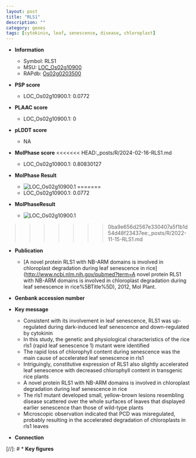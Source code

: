 ```yaml
---
layout: post
title: "RLS1"
description: ""
category: genes
tags: [cytokinin, leaf, senescence, disease, chloroplast]
---
```


* **Information**  
    + Symbol: RLS1  
    + MSU: [LOC_Os02g10900](http://rice.plantbiology.msu.edu/cgi-bin/ORF_infopage.cgi?orf=LOC_Os02g10900)  
    + RAPdb: [Os02g0203500](http://rapdb.dna.affrc.go.jp/viewer/gbrowse_details/irgsp1?name=Os02g0203500)  

* **PSP score**  
    + LOC_Os02g10900.1: 0.0772 

* **PLAAC score**  
    + LOC_Os02g10900.1: 0 

* **pLDDT score**
    + NA


* **MolPhase score**
<<<<<<< HEAD:_posts/R/2024-02-16-RLS1.md
    + LOC_Os02g10900.1: 0.80830127

* **MolPhase Result**
    + ![LOC_Os02g10900.1](https://304243504.github.io/Pictures/LOC_Os02g/LOC_Os02g10900.1.png)
=======
    + LOC_Os02g10900.1: 0.0772

* **MolPhaseResult**
    + ![LOC_Os02g10900.1](https://ricepsp.github.io/pictures/LOC_Os02g/LOC_Os02g10900.1.png)
>>>>>>> 0ba9e656d2567e330407a5f1b1d54d48f23437ee:_posts/R/2022-11-15-RLS1.md

* **Publication**  
    + [A novel protein RLS1 with NB-ARM domains is involved in chloroplast degradation during leaf senescence in rice](http://www.ncbi.nlm.nih.gov/pubmed?term=A novel protein RLS1 with NB-ARM domains is involved in chloroplast degradation during leaf senescence in rice%5BTitle%5D), 2012, Mol Plant.

* **Genbank accession number**  

* **Key message**  
    + Consistent with its involvement in leaf senescence, RLS1 was up-regulated during dark-induced leaf senescence and down-regulated by cytokinin
    + In this study, the genetic and physiological characteristics of the rice rls1 (rapid leaf senescence 1) mutant were identified
    + The rapid loss of chlorophyll content during senescence was the main cause of accelerated leaf senescence in rls1
    + Intriguingly, constitutive expression of RLS1 also slightly accelerated leaf senescence with decreased chlorophyll content in transgenic rice plants
    + A novel protein RLS1 with NB-ARM domains is involved in chloroplast degradation during leaf senescence in rice
    + The rls1 mutant developed small, yellow-brown lesions resembling disease scattered over the whole surfaces of leaves that displayed earlier senescence than those of wild-type plants
    + Microscopic observation indicated that PCD was misregulated, probably resulting in the accelerated degradation of chloroplasts in rls1 leaves

* **Connection**  

[//]: # * **Key figures**  


